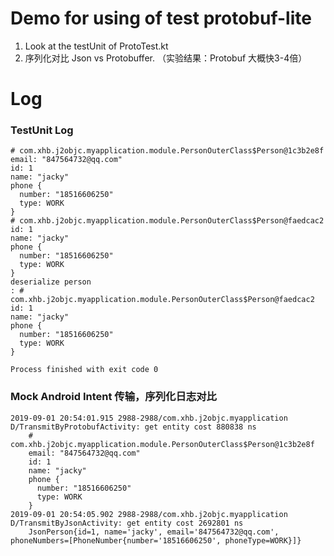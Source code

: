 # Demo for using of test protobuf-lite
1. Look at the testUnit of ProtoTest.kt
2. 序列化对比 Json vs Protobuffer. （实验结果：Protobuf 大概快3-4倍）

# Log
### TestUnit Log

```
# com.xhb.j2objc.myapplication.module.PersonOuterClass$Person@1c3b2e8f
email: "847564732@qq.com"
id: 1
name: "jacky"
phone {
  number: "18516606250"
  type: WORK
}
# com.xhb.j2objc.myapplication.module.PersonOuterClass$Person@faedcac2
id: 1
name: "jacky"
phone {
  number: "18516606250"
  type: WORK
}
deserialize person
: # com.xhb.j2objc.myapplication.module.PersonOuterClass$Person@faedcac2
id: 1
name: "jacky"
phone {
  number: "18516606250"
  type: WORK
}

Process finished with exit code 0
```

### Mock Android Intent 传输，序列化日志对比
```
2019-09-01 20:54:01.915 2988-2988/com.xhb.j2objc.myapplication D/TransmitByProtobufActivity: get entity cost 880838 ns 
    # com.xhb.j2objc.myapplication.module.PersonOuterClass$Person@1c3b2e8f
    email: "847564732@qq.com"
    id: 1
    name: "jacky"
    phone {
      number: "18516606250"
      type: WORK
    }
2019-09-01 20:54:05.902 2988-2988/com.xhb.j2objc.myapplication D/TransmitByJsonActivity: get entity cost 2692801 ns 
    JsonPerson{id=1, name='jacky', email='847564732@qq.com', phoneNumbers=[PhoneNumber{number='18516606250', phoneType=WORK}]}
```
